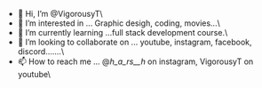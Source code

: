 - 👋 Hi, I’m @VigorousyT\
- 👀 I’m interested in ... Graphic desigh, coding, movies...\
- 🌱 I’m currently learning ...full stack development course.\
- 💞️ I’m looking to collaborate on ... youtube, instagram, facebook, discord.......\
- 📫 How to reach me ... @_h_a_rs__h_ on instagram, VigorousyT on youtube\

<!---
VigorousyT/VigorousyT is a ✨ special ✨ repository because its `README.md` (this file) appears on your GitHub profile.
You can click the Preview link to take a look at your changes.
--->
